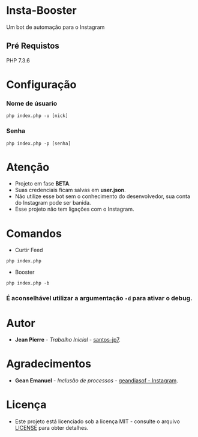# Insta-Booster
Um bot de automação para o Instagram
## Pré Requistos
PHP 7.3.6

# Configuração
### Nome de úsuario
```
php index.php -u [nick]
```
### Senha
```
php index.php -p [senha]
```

# Atenção
* Projeto em fase **BETA**.
* Suas credenciais ficam salvas em **user.json**.
* Não utilize esse bot sem o conhecimento do desenvolvedor, sua conta do Instagram pode ser banida.
* Esse projeto não tem ligações com o Instagram.

# Comandos

* Curtir Feed
```
php index.php
```
* Booster 
```
php index.php -b
```

### É aconselhável utilizar a argumentação `-d` para ativar o debug.

# Autor
* **Jean Pierre** - *Trabalho Inicial* - [santos-jp7](https://github.com/santos-jp7).

# Agradecimentos
* **Gean Emanuel** - *Inclusão de processos* - [geandiasof - Instagram](https://www.instagram.com/geandiasof/).

# Licença
* Este projeto está licenciado sob a licença MIT - consulte o arquivo [LICENSE](LICENSE) para obter detalhes.

